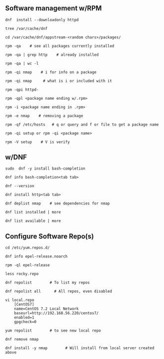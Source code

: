 # 

## Software management w/RPM

    dnf  install --downloadonly httpd

    tree /var/cache/dnf    

    cd /var/cache/dnf/appstream-<random chars>/packages/

    rpm -qa    # see all packages currently installed

    rpm -qa | grep http    # already installed

    rpm -qa | wc -l        

    rpm -qi nmap    # i for info on a package

    rpm -qi nmap     # what is i or included with it

    rpm -qpi httpd-
    
    rpm -qpl <package name ending w/.rpm>

    rpm -i <package name ending in .rpm>

    rpm -e nmap    # removing a package

    rpm -qf /etc/hosts   # q or query and f or file to get a package name

    rpm -qi setup or rpm -qi <package name>

    rpm -V setup    # V is verify

## w/DNF

    sudo  dnf -y install bash-completion

    dnf info bash-completion<tab tab>

    dnf --version

    dnf install http<tab tab>

    dnf deplist nmap    # see dependencies for nmap

    dnf list installed | more

    dnf list available | more

## Configure Software Repo(s)

    cd /etc/yum.repos.d/

    dnf info epel-release.noarch

    rpm -ql epel-release

    less rocky.repo

    dnf repolist        # To list my repos

    dnf repolist all      # All repos, even disabled

    vi local.repo
        [CentOS7]
        name=CentOS 7.2 Local Network
        baseurl=http://192.168.56.220/centos7/
        enabled=1
        gpgcheck=0

    yum repolist        # to see new local repo

    dnf remove nmap

    dnf install -y nmap        # Will install from local server created above

    




    
    
    




    
